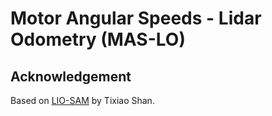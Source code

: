 # Motor Angular Speeds - Lidar Odometry (MAS-LO)


## Acknowledgement

Based on [LIO-SAM](https://github.com/TixiaoShan/LIO-SAM/tree/master) by Tixiao Shan. 

